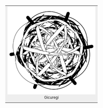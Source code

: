 <table>
  <tr>
    <td bgcolor="#eee">
      <a href="https://jccarius.art/Schema?Gicuregi">
        <img width="280" src="Kofeliso-500x.png"/>
      </a>
      <div align="center">
        <sup>Gicuregi</sup>
      </div>
    </td>
  </tr>
</table>
